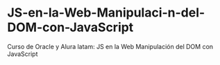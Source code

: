 # JS-en-la-Web-Manipulaci-n-del-DOM-con-JavaScript
Curso de Oracle y Alura latam: JS en la Web Manipulación del DOM con JavaScript
